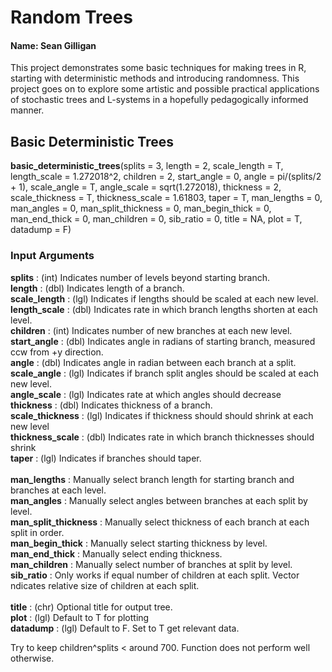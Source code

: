 # Random Trees
#### Name: Sean Gilligan

This project demonstrates some basic techniques for making trees in R, starting with deterministic methods and introducing randomness. This project goes on to explore some artistic and possible practical applications of stochastic trees and L-systems in a hopefully pedagogically informed manner. 


## Basic Deterministic Trees

<b>basic_deterministic_trees</b>(splits = 3, length = 2, scale_length = T, length_scale = 1.272018^2, children = 2, start_angle = 0, 
angle = pi/(splits/2 + 1), scale_angle = T, angle_scale = sqrt(1.272018), thickness = 2, scale_thickness = T, thickness_scale = 1.61803, 
taper = T, man_lengths = 0, man_angles = 0, man_split_thickness = 0, man_begin_thick = 0, man_end_thick = 0, man_children = 0, 
sib_ratio = 0, title = NA, plot = T, datadump = F)

### Input Arguments

<b>splits</b>                 : (int) Indicates number of levels beyond starting branch. <br>
<b>length</b>                 : (dbl) Indicates length of a branch. <br>
<b>scale_length</b>           : (lgl) Indicates if lengths should be scaled at each new level. <br>
<b>length_scale</b>           : (dbl) Indicates rate in which branch lengths shorten at each level. <br>
<b>children</b>               : (int) Indicates number of new branches at each new level. <br>
<b>start_angle</b>            : (dbl) Indicates angle in radians of starting branch, measured ccw from +y direction. <br>
<b>angle</b>                  : (dbl) Indicates angle in radian between each branch at a split. <br>
<b>scale_angle</b>            : (lgl) Indicates if branch split angles should be scaled at each new level. <br>
<b>angle_scale</b>            : (lgl) Indicates rate at which angles should decrease <br>
<b>thickness</b>              : (dbl) Indicates thickness of a branch. <br>
<b>scale_thickness</b>        : (lgl) Indicates if thickness should should shrink at each new level <br>
<b>thickness_scale</b>        : (dbl) Indicates rate in which branch thicknesses should shrink <br>
<b>taper</b>                  : (lgl) Indicates if branches should taper. <br>
<br>
<b>man_lengths</b>            : Manually select branch length for starting branch and branches at each level. <br>
<b>man_angles</b>             : Manually select angles between branches at each split by level. <br>
<b>man_split_thickness</b>    : Manually select thickness of each branch at each split in order. <br>
<b>man_begin_thick</b>        : Manually select starting thickness by level. <br>
<b>man_end_thick</b>          : Manually select ending thickness. <br>
<b>man_children</b>           : Manually select number of branches at split by level. <br>
<b>sib_ratio</b>              : Only works if equal number of children at each split. Vector ndicates relative size of children at each split. <br>
<br>
<b>title</b>                  : (chr) Optional title for output tree. <br>
<b>plot</b>                   : (lgl) Default to T for plotting <br>
<b>datadump</b>               : (lgl) Default to F. Set to T get relevant data.

Try to keep children^splits < around 700. Function does not perform well otherwise.